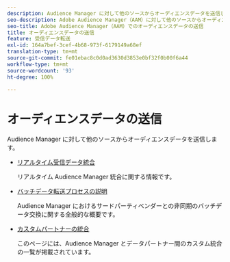 ```yaml
---
description: Audience Manager に対して他のソースからオーディエンスデータを送信します。
seo-description: Adobe Audience Manager（AAM）に対して他のソースからオーディエンスデータを送信します。
seo-title: Adobe Audience Manager（AAM）でのオーディエンスデータの送信
title: オーディエンスデータの送信
feature: 受信データ転送
exl-id: 164a7bef-3cef-4b68-973f-6179149a68ef
translation-type: tm+mt
source-git-commit: fe01ebac8c0d0ad3630d3853e0bf32f0b00f6a44
workflow-type: tm+mt
source-wordcount: '93'
ht-degree: 100%

---
```


# オーディエンスデータの送信

Audience Manager に対して他のソースからオーディエンスデータを送信します。

* [リアルタイム受信データ統合](/help/using/integration/sending-audience-data/real-time-data-integration/real-time-tech-specs.md)

   リアルタイム Audience Manager 統合に関する情報です。

* [バッチデータ転送プロセスの説明](/help/using/integration/sending-audience-data/batch-data-transfer-explained/batch-data-transfer-explained.md)

   Audience Manager におけるサードパーティベンダーとの非同期のバッチデータ交換に関する全般的な概要です。

* [カスタムパートナーの統合](/help/using/integration/sending-audience-data/custom-partner-integrations.md)

   このページには、Audience Manager とデータパートナー間のカスタム統合の一覧が掲載されています。
